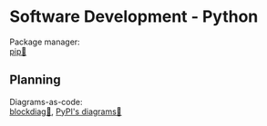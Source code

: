 # Software Development - Python

Package manager:  
[pip🐍](https://pypi.org/project/pip/)

## Planning

Diagrams-as-code:  
[blockdiag🐍](http://blockdiag.com/en/),
[PyPI's diagrams🐍](https://pypi.org/project/diagrams/)
